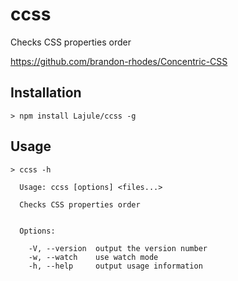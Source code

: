 # ccss

Checks CSS properties order


https://github.com/brandon-rhodes/Concentric-CSS


## Installation

```
> npm install Lajule/ccss -g
```

## Usage

```
> ccss -h

  Usage: ccss [options] <files...>

  Checks CSS properties order


  Options:

    -V, --version  output the version number
    -w, --watch    use watch mode
    -h, --help     output usage information

```
